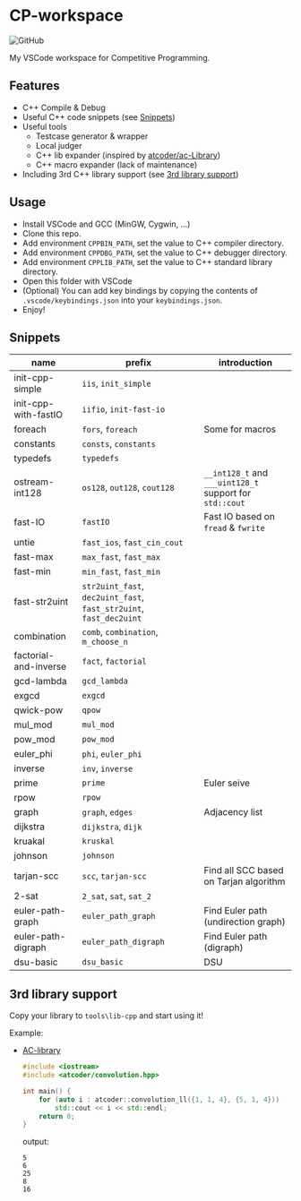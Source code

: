 # CP-workspace

![GitHub](https://img.shields.io/github/license/Tiphereth-A/CP-workspace)

My VSCode workspace for Competitive Programming.

## Features

-   C++ Compile & Debug
-   Useful C++ code snippets (see [Snippets](#Snippets))
-   Useful tools
    -   Testcase generator & wrapper
    -   Local judger
    -   C++ lib expander (inspired by [atcoder/ac-Library](https://github.com/atcoder/ac-library))
    -   C++ macro expander (lack of maintenance)
-   Including 3rd C++ library support (see [3rd library support](#3rd%20library%20support))

## Usage

-   Install VSCode and GCC (MinGW, Cygwin, ...)
-   Clone this repo.
-   Add environment `CPPBIN_PATH`, set the value to C++ compiler directory.
-   Add environment `CPPDBG_PATH`, set the value to C++ debugger directory.
-   Add environment `CPPLIB_PATH`, set the value to C++ standard library directory.
-   Open this folder with VSCode
-   (Optional) You can add key bindings by copying the contents of `.vscode/keybindings.json` into your `keybindings.json`.
-   Enjoy!

## Snippets

| name                  | prefix                                                             | introduction                                            |
| --------------------- | ------------------------------------------------------------------ | ------------------------------------------------------- |
| init-cpp-simple       | `iis`, `init_simple`                                               |
| init-cpp-with-fastIO  | `iifio`, `init-fast-io`                                            |
| foreach               | `fors`, `foreach`                                                  | Some for macros                                         |
| constants             | `consts`, `constants`                                              |                                                         |
| typedefs              | `typedefs`                                                         |                                                         |
| ostream-int128        | `os128`, `out128`, `cout128`                                       | `__int128_t` and `___uint128_t` support for `std::cout` |
| fast-IO               | `fastIO`                                                           | Fast IO based on `fread` & `fwrite`                     |
| untie                 | `fast_ios`, `fast_cin_cout`                                        |
| fast-max              | `max_fast`, `fast_max`                                             |
| fast-min              | `min_fast`, `fast_min`                                             |
| fast-str2uint         | `str2uint_fast`, `dec2uint_fast`, `fast_str2uint`, `fast_dec2uint` |
| combination           | `comb`, `combination`, `m_choose_n`                                |
| factorial-and-inverse | `fact`, `factorial`                                                |
| gcd-lambda            | `gcd_lambda`                                                       |
| exgcd                 | `exgcd`                                                            |
| qwick-pow             | `qpow`                                                             |
| mul_mod               | `mul_mod`                                                          |
| pow_mod               | `pow_mod`                                                          |
| euler_phi             | `phi`, `euler_phi`                                                 |
| inverse               | `inv`, `inverse`                                                   |
| prime                 | `prime`                                                            | Euler seive                                             |
| rpow                  | `rpow`                                                             |
| graph                 | `graph`, `edges`                                                   | Adjacency list                                          |
| dijkstra              | `dijkstra`, `dijk`                                                 |
| kruakal               | `kruskal`                                                          |
| johnson               | `johnson`                                                          |
| tarjan-scc            | `scc`, `tarjan-scc`                                                | Find all SCC based on Tarjan algorithm                  |
| 2-sat                 | `2_sat`, `sat`, `sat_2`                                            |
| euler-path-graph      | `euler_path_graph`                                                 | Find Euler path (undirection graph)                     |
| euler-path-digraph    | `euler_path_digraph`                                               | Find Euler path (digraph)                               |
| dsu-basic             | `dsu_basic`                                                        | DSU                                                     |

## 3rd library support

Copy your library to `tools\lib-cpp` and start using it!

Example:

-   [AC-library](https://github.com/atcoder/ac-library)

    ```cpp
    #include <iostream>
    #include <atcoder/convolution.hpp>

    int main() {
        for (auto i : atcoder::convolution_ll({1, 1, 4}, {5, 1, 4}))
            std::cout << i << std::endl;
        return 0;
    }
    ```

    output:

    ```text
    5
    6
    25
    8
    16
    ```
